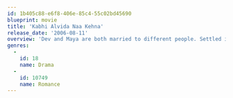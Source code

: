 ```yaml
---
id: 1b405c88-e6f8-406e-85c4-55c02bd45690
blueprint: movie
title: 'Kabhi Alvida Naa Kehna'
release_date: '2006-08-11'
overview: 'Dev and Maya are both married to different people. Settled into a life of domestic ritual, and convinced that they are happy in their respective relationships, they still yearn for something deeper and more meaningful, which is precisely what they find in each other.'
genres:
  -
    id: 18
    name: Drama
  -
    id: 10749
    name: Romance
---
```

